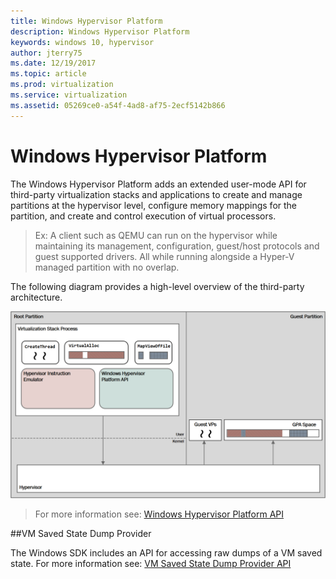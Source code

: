 ```yaml
---
title: Windows Hypervisor Platform
description: Windows Hypervisor Platform
keywords: windows 10, hypervisor
author: jterry75
ms.date: 12/19/2017
ms.topic: article
ms.prod: virtualization
ms.service: virtualization
ms.assetid: 05269ce0-a54f-4ad8-af75-2ecf5142b866
---
```


# Windows Hypervisor Platform

The Windows Hypervisor Platform adds an extended user-mode API for third-party virtualization stacks and applications to create and manage partitions at the hypervisor level, configure memory mappings for the partition, and create and control execution of virtual processors.

> Ex: A client such as QEMU can run on the hypervisor while maintaining its management, configuration, guest/host protocols and guest supported drivers. All while running alongside a Hyper-V managed partition with no overlap.

The following diagram provides a high-level overview of the third-party architecture.

![](./media/windows-hypervisor-platform-architecture.png)
> For more information see: [Windows Hypervisor Platform API](./hypervisor-platform/hypervisor-platform.md)


##VM Saved State Dump Provider

The Windows SDK includes an API for accessing raw dumps of a VM saved state. For more information see: [VM Saved State Dump Provider API](./vm-dump-provider/vm-dump-provider.md)

